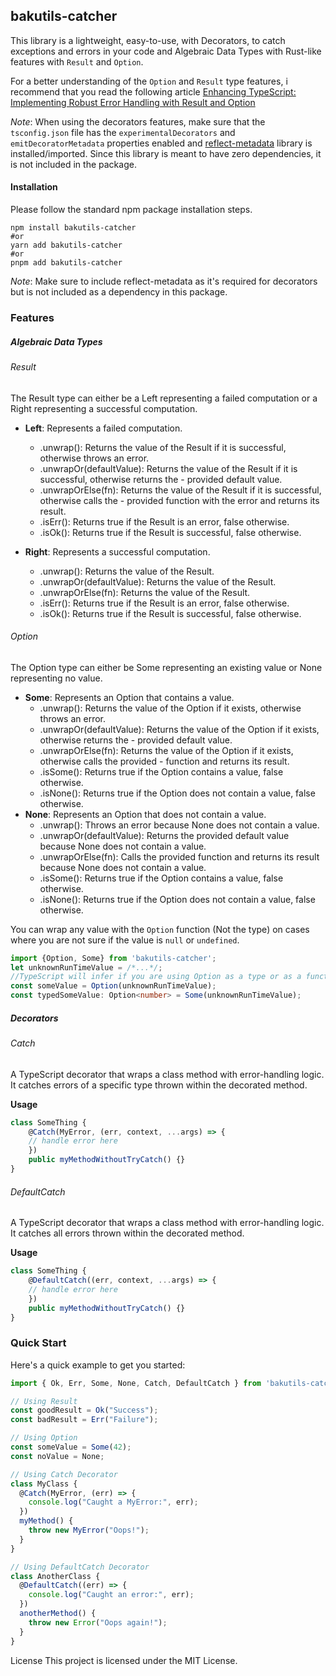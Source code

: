 ## bakutils-catcher
This library is a lightweight, easy-to-use, with Decorators, to catch exceptions and errors in your code and Algebraic Data Types with Rust-like features with `Result` and `Option`.

For a better understanding of the `Option` and `Result` type features, i recommend that you read the following article [Enhancing TypeScript: Implementing Robust Error Handling with Result and Option](https://dev.to/brunoalmeidakotesky/enhancing-typescript-implementing-robust-error-handling-with-result-and-option-o5j)

*Note*: When using the decorators features, make sure that the `tsconfig.json` file has the `experimentalDecorators` and `emitDecoratorMetadata` properties enabled and [reflect-metadata]() library is installed/imported. Since this library is meant to have zero dependencies, it is not included in the package.

#### Installation
Please follow the standard npm package installation steps.
```shell
npm install bakutils-catcher
#or
yarn add bakutils-catcher
#or
pnpm add bakutils-catcher
```

*Note*: Make sure to include reflect-metadata as it's required for decorators but is not included as a dependency in this package.

### Features

##### Algebraic Data Types
###### Result
The Result type can either be a Left representing a failed computation or a Right representing a successful computation.

- **Left**: Represents a failed computation.
    - .unwrap(): Returns the value of the Result if it is successful, otherwise throws an error.
    - .unwrapOr(defaultValue): Returns the value of the Result if it is successful, otherwise returns the - provided default value.
    - .unwrapOrElse(fn): Returns the value of the Result if it is successful, otherwise calls the - provided function with the error and returns its result.
    - .isErr(): Returns true if the Result is an error, false otherwise.
    - .isOk(): Returns true if the Result is successful, false otherwise.

- **Right**: Represents a successful computation.
    - .unwrap(): Returns the value of the Result.
    - .unwrapOr(defaultValue): Returns the value of the Result.
    - .unwrapOrElse(fn): Returns the value of the Result.
    - .isErr(): Returns true if the Result is an error, false otherwise.
    - .isOk(): Returns true if the Result is successful, false otherwise.

###### Option
The Option type can either be Some representing an existing value or None representing no value.

- **Some**: Represents an Option that contains a value.
    - .unwrap(): Returns the value of the Option if it exists, otherwise throws an error.
    - .unwrapOr(defaultValue): Returns the value of the Option if it exists, otherwise returns the - provided default value.
    - .unwrapOrElse(fn): Returns the value of the Option if it exists, otherwise calls the provided - function and returns its result.
    - .isSome(): Returns true if the Option contains a value, false otherwise.
    - .isNone(): Returns true if the Option does not contain a value, false otherwise.
- **None**: Represents an Option that does not contain a value.
    - .unwrap(): Throws an error because None does not contain a value.
    - .unwrapOr(defaultValue): Returns the provided default value because None does not contain a value.
    - .unwrapOrElse(fn): Calls the provided function and returns its result because None does not contain a value.
    - .isSome(): Returns true if the Option contains a value, false otherwise.
    - .isNone(): Returns true if the Option does not contain a value, false otherwise.

You can wrap any value with the `Option` function (Not the type) on cases where you are not sure if the value is `null` or `undefined`.
```ts
import {Option, Some} from 'bakutils-catcher';
let unknownRunTimeValue = /*...*/;
//TypeScript will infer if you are using Option as a type or as a function.
const someValue = Option(unknownRunTimeValue);
const typedSomeValue: Option<number> = Some(unknownRunTimeValue);
```

##### Decorators
###### Catch
A TypeScript decorator that wraps a class method with error-handling logic. It catches errors of a specific type thrown within the decorated method.

**Usage**

```ts
class SomeThing {
    @Catch(MyError, (err, context, ...args) => {
    // handle error here
    })
    public myMethodWithoutTryCatch() {}
}
```

###### DefaultCatch
A TypeScript decorator that wraps a class method with error-handling logic. It catches all errors thrown within the decorated method.

**Usage**

```ts
class SomeThing {
    @DefaultCatch((err, context, ...args) => {
    // handle error here
    })
    public myMethodWithoutTryCatch() {}
}
```

### Quick Start
Here's a quick example to get you started:

```ts
import { Ok, Err, Some, None, Catch, DefaultCatch } from 'bakutils-catcher';

// Using Result
const goodResult = Ok("Success");
const badResult = Err("Failure");

// Using Option
const someValue = Some(42);
const noValue = None;

// Using Catch Decorator
class MyClass {
  @Catch(MyError, (err) => {
    console.log("Caught a MyError:", err);
  })
  myMethod() {
    throw new MyError("Oops!");
  }
}

// Using DefaultCatch Decorator
class AnotherClass {
  @DefaultCatch((err) => {
    console.log("Caught an error:", err);
  })
  anotherMethod() {
    throw new Error("Oops again!");
  }
}
```

License
This project is licensed under the MIT License.